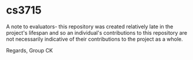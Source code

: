 # cs3715
A note to evaluators- this repository was created relatively late in the project's lifespan and so an individual's contributions to this repository are not necessarily indicative of their contributions to the project as a whole.

Regards,
Group CK
